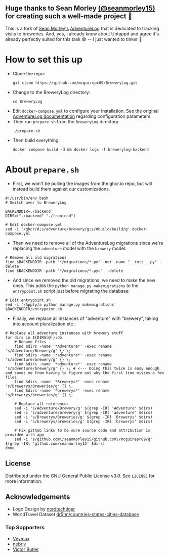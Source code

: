 ## Huge thanks to Sean Morley [(@seanmorley15)](https://github.com/seanmorley15) for creating such a well-made project 🍺

This is a fork of [Sean Morley's](https://seanmorley.com/) [AdventureLog](https://github.com/seanmorley15/AdventureLog/) that is dedicated to tracking visits to breweries. And, yes, I already know about Untappd and agree it's already perfectly suited for this task :smile: -- I just wanted to tinker 🍻

# How to set this up
- Clone the repo:
  ```
  git clone https://github.com/mcguirepr89/BreweryLog.git
  ```
- Change to the BreweryLog directory:
  ```
  cd BreweryLog
  ```
- Edit `docker-compose.yml` to configure your installation. See the original [AdventureLog documentation](https://adventurelog.app/docs/install/docker.html) regarding configuration parameters.
- Then run `prepare.sh` from the `BreweryLog` directory:
  ```
  ./prepare.sh
  ```
- Then build everything:
  ```
  docker compose build -d && docker logs -f brewerylog-backend
  ```

# About `prepare.sh`
- First, we won't be pulling the images from the ghcr.io repo, but will instead build them against our customizations.
```
#!/usr/bin/env bash
# Switch over to BreweryLog

BACKENDDIR=./backend
DIRS=("./backend" "./frontend")

# Edit docker-compose.yml
sed -i '/ghcr/d;s/adventure/brewery/g;s/#build/build/g' docker-compose.yml
```
- Then we need to remove all of the AdventureLog migrations since we're replacing the `adventure` model with the `brewery` model:
```
# Remove all old migrations
find $BACKENDDIR -path "*/migrations/*.py" -not -name "__init__.py" -delete
find $BACKENDDIR -path "*/migrations/*.pyc"  -delete
```
- And since we removed the old migrations, we need to make the new ones. This adds the `python manage.py makemigrations` to the `entrypoint.sh` script just before migrating the database:
```
# Edit entrypoint.sh
sed -i '/Apply/a python manage.py makemigrations' $BACKENDDIR/entrypoint.sh
```
- Finally, we replace all instances of "adventure" with "brewery", taking into account pluralization etc.:
```
# Replace all adventure instances with brewery stuff
for dirs in ${DIRS[@]};do
    # Rename files
    find $dirs -name '*Adventure*' -exec rename 's/Adventure/Brewery/g' {} \;
    find $dirs -name '*adventure*' -exec rename 's/adventure/brewery/g' {} \;
    find $dirs -name '*adventure*' -exec rename 's/adventure/brewery/g' {} \; # <--- Doing this twice is easy enough and saves me from having to figure out why the first time misses a few files
    find $dirs -name '*Brewerys*' -exec rename 's/Brewerys/Breweries/g' {} \;
    find $dirs -name '*brewerys*' -exec rename 's/brewerys/breweries/g' {} \;
    
    # Replace all references
    sed -i 's/Adventure/Brewery/g' $(grep -IRl 'Adventure' $dirs)
    sed -i 's/adventure/brewery/g' $(grep -IRl 'adventure' $dirs)
    sed -i 's/Brewerys/Breweries/g' $(grep -IRl 'Brewerys' $dirs)
    sed -i 's/brewerys/breweries/g' $(grep -IRl 'brewerys' $dirs)

    # Fix github links to be sure source code and attribution is provided with app
    sed -i 's/github.com\/seanmorley15/github.com\/mcguirepr89/g' $(grep -IRl 'github.com/seanmorley15' $dirs)
done
```

## License

Distributed under the GNU General Public License v3.0. See `LICENSE` for more information.

## Acknowledgements

- Logo Design by [nordtechtiger](https://github.com/nordtechtiger)
- WorldTravel Dataset [dr5hn/countries-states-cities-database](https://github.com/dr5hn/countries-states-cities-database)

### Top Supporters 
- [Veymax](https://x.com/veymax)
- [nebriv](https://github.com/nebriv)
- [Victor Butler](https://x.com/victor_butler)

